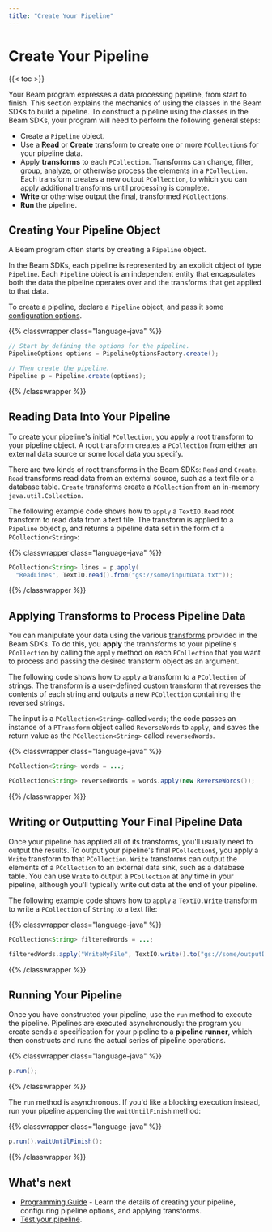 ```yaml
---
title: "Create Your Pipeline"
---
```

<!--
Licensed under the Apache License, Version 2.0 (the "License");
you may not use this file except in compliance with the License.
You may obtain a copy of the License at

http://www.apache.org/licenses/LICENSE-2.0

Unless required by applicable law or agreed to in writing, software
distributed under the License is distributed on an "AS IS" BASIS,
WITHOUT WARRANTIES OR CONDITIONS OF ANY KIND, either express or implied.
See the License for the specific language governing permissions and
limitations under the License.
-->

# Create Your Pipeline

{{< toc >}}

Your Beam program expresses a data processing pipeline, from start to finish. This section explains the mechanics of using the classes in the Beam SDKs to build a pipeline. To construct a pipeline using the classes in the Beam SDKs, your program will need to perform the following general steps:

*   Create a `Pipeline` object.
*   Use a **Read** or **Create** transform to create one or more `PCollection`s for your pipeline data.
*   Apply **transforms** to each `PCollection`. Transforms can change, filter, group, analyze, or otherwise process the elements in a `PCollection`. Each transform creates a new output `PCollection`, to which you can apply additional transforms until processing is complete.
*   **Write** or otherwise output the final, transformed `PCollection`s.
*   **Run** the pipeline.

## Creating Your Pipeline Object

A Beam program often starts by creating a `Pipeline` object.

In the Beam SDKs, each pipeline is represented by an explicit object of type `Pipeline`. Each `Pipeline` object is an independent entity that encapsulates both the data the pipeline operates over and the transforms that get applied to that data.

To create a pipeline, declare a `Pipeline` object, and pass it some [configuration options](/documentation/programming-guide#configuring-pipeline-options).

{{% classwrapper class="language-java" %}}

```java
// Start by defining the options for the pipeline.
PipelineOptions options = PipelineOptionsFactory.create();

// Then create the pipeline.
Pipeline p = Pipeline.create(options);
```

{{% /classwrapper %}}

## Reading Data Into Your Pipeline

To create your pipeline's initial `PCollection`, you apply a root transform to your pipeline object. A root transform creates a `PCollection` from either an external data source or some local data you specify.

There are two kinds of root transforms in the Beam SDKs: `Read` and `Create`. `Read` transforms read data from an external source, such as a text file or a database table. `Create` transforms create a `PCollection` from an in-memory `java.util.Collection`.

The following example code shows how to `apply` a `TextIO.Read` root transform to read data from a text file. The transform is applied to a `Pipeline` object `p`, and returns a pipeline data set in the form of a `PCollection<String>`:

{{% classwrapper class="language-java" %}}

```java
PCollection<String> lines = p.apply(
  "ReadLines", TextIO.read().from("gs://some/inputData.txt"));
```

{{% /classwrapper %}}

## Applying Transforms to Process Pipeline Data

You can manipulate your data using the various [transforms](/documentation/programming-guide/#transforms) provided in the Beam SDKs. To do this, you **apply** the trannsforms to your pipeline's `PCollection` by calling the `apply` method on each `PCollection` that you want to process and passing the desired transform object as an argument.

The following code shows how to `apply` a transform to a `PCollection` of strings. The transform is a user-defined custom transform that reverses the contents of each string and outputs a new `PCollection` containing the reversed strings.

The input is a `PCollection<String>` called `words`; the code passes an instance of a `PTransform` object called `ReverseWords` to `apply`, and saves the return value as the `PCollection<String>` called `reversedWords`.

{{% classwrapper class="language-java" %}}

```java
PCollection<String> words = ...;

PCollection<String> reversedWords = words.apply(new ReverseWords());
```

{{% /classwrapper %}}

## Writing or Outputting Your Final Pipeline Data

Once your pipeline has applied all of its transforms, you'll usually need to output the results. To output your pipeline's final `PCollection`s, you apply a `Write` transform to that `PCollection`. `Write` transforms can output the elements of a `PCollection` to an external data sink, such as a database table. You can use `Write` to output a `PCollection` at any time in your pipeline, although you'll typically write out data at the end of your pipeline.

The following example code shows how to `apply` a `TextIO.Write` transform to write a `PCollection` of `String` to a text file:

{{% classwrapper class="language-java" %}}

```java
PCollection<String> filteredWords = ...;

filteredWords.apply("WriteMyFile", TextIO.write().to("gs://some/outputData.txt"));
```

{{% /classwrapper %}}

## Running Your Pipeline

Once you have constructed your pipeline, use the `run` method to execute the pipeline. Pipelines are executed asynchronously: the program you create sends a specification for your pipeline to a **pipeline runner**, which then constructs and runs the actual series of pipeline operations.

{{% classwrapper class="language-java" %}}

```java
p.run();
```

{{% /classwrapper %}}

The `run` method is asynchronous. If you'd like a blocking execution instead, run your pipeline appending the `waitUntilFinish` method:

{{% classwrapper class="language-java" %}}

```java
p.run().waitUntilFinish();
```

{{% /classwrapper %}}

## What's next

*   [Programming Guide](/documentation/programming-guide) - Learn the details of creating your pipeline, configuring pipeline options, and applying transforms.
*   [Test your pipeline](/documentation/pipelines/test-your-pipeline).
